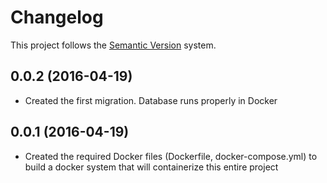 # Changelog

This project follows the [Semantic Version](http://semver.org)
system.

## 0.0.2 (2016-04-19)
- Created the first migration. Database runs properly in Docker

## 0.0.1 (2016-04-19)
- Created the required Docker files (Dockerfile, docker-compose.yml) to build
a docker system that will containerize this entire project
